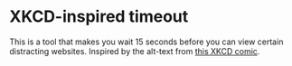XKCD-inspired timeout
=====================

This is a tool that makes you wait 15 seconds before you can view certain distracting websites. Inspired by the alt-text from [this XKCD comic](http://xkcd.com/862/).